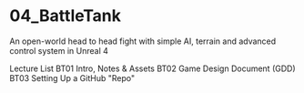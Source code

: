 # 04_BattleTank
An open-world head to head fight with simple AI, terrain and advanced control system in Unreal 4

Lecture List
BT01 Intro, Notes & Assets
BT02 Game Design Document (GDD)
BT03 Setting Up a GitHub "Repo"